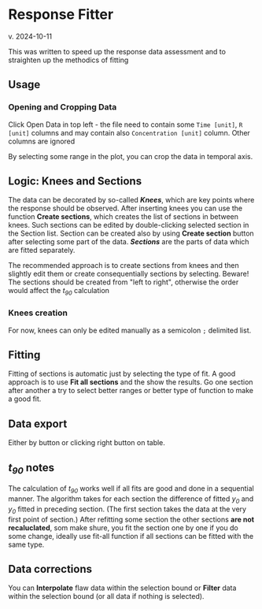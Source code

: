 # Response Fitter
v. 2024-10-11

This was written to speed up the response data assessment and to straighten up the methodics of fitting

## Usage
### Opening and Cropping Data
Click Open Data in top left - the file need to contain some `Time [unit]`, `R [unit]` columns and may contain also `Concentration [unit]` column. Other columns are ignored

By selecting some range in the plot, you can crop the data in temporal axis.

## Logic: Knees and Sections
The data can be decorated by so-called ***Knees***, which are key points where the response should be observed.
After inserting knees you can use the function **Create sections**, which creates the list of sections in between knees.
Such sections can be edited by double-clicking selected section in the Section list.
Section can be created also by using **Create section** button after selecting some part of the data.
***Sections*** are the parts of data which are fitted separately.


The recommended approach is to create sections from knees and then slightly edit them or create consequentially sections by selecting.
Beware! The sections should be created from "left to right", otherwise the order would affect the *t<sub>90</sub>* calculation

### Knees creation

For now, knees can only be edited manually as a semicolon `;` delimited list.

## Fitting
Fitting of sections is automatic just by selecting the type of fit. A good approach is to use **Fit all sections** and the show the results.
Go one section after another a try to select better ranges or better type of function to make a good fit.

## Data export

Either by button or clicking right button on table.

## *t<sub>90</sub>* notes
The calculation of *t<sub>90</sub>* works well if all fits are good and done in a sequential manner. The algorithm takes for each section the difference of fitted *y<sub>0</sub>* and *y<sub>0</sub>* fitted in preceding section.
(The first section takes the data at the very first point of section.)
After refitting some section the other sections **are not recaluclated**, som make shure, you fit the section one by one if you do some change, ideally use fit-all function if all sections can be fitted with the same type.

## Data corrections
You can **Interpolate** flaw data within the selection bound or **Filter** data within the selection bound (or all data if nothing is selected).
